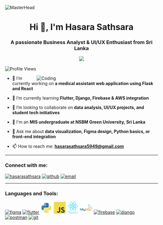 ![MasterHead](https://i.ibb.co/207qhjw0/image.png)

<h1 align="center">Hi 👋, I'm Hasara Sathsara</h1>
<h3 align="center">A passionate Business Analyst & UI/UX Enthusiast from Sri Lanka</h3>

<div align="center">
  <img src="https://readme-typing-svg.herokuapp.com?font=Fira+Code&pause=1000&color=F75C7E&center=true&vCenter=true&width=450&lines=Business+Analytics+%7C+UI/UX+Design;MIS+Undergraduate+%7C+Tech+Enthusiast;Exploring+Data%2C+Design%2C+and+Development;Always+learning+something+new!" />
</div>

![Profile Views](https://komarev.com/ghpvc/?username=HasaraSathsara&style=flat-square&color=blue)

<img align="right" alt="Coding" width="400" src="https://i.ibb.co/8n2G3wQz/image.png">

- 🔭 I’m currently working on **a medical assistant web application using Flask and React**

- 🌱 I’m currently learning **Flutter, Django, Firebase & AWS integration**

- 👯 I’m looking to collaborate on **data analysis, UI/UX projects, and student tech initiatives**

- 💼 I'm an **MIS undergraduate at NSBM Green University, Sri Lanka**

- 💬 Ask me about **data visualization, Figma design, Python basics, or front-end integration**

- 📫 How to reach me: **hasarasathsara5949@gmail.com**

---

<h3 align="left">Connect with me:</h3>
<p align="left">
  <a href="https://www.linkedin.com/in/hasarasathsara" target="blank"><img align="center" src="https://raw.githubusercontent.com/rahuldkjain/github-profile-readme-generator/master/src/images/icons/Social/linked-in-alt.svg" alt="hasarasathsara" height="30" width="40" /></a>
  <a href="https://github.com/HasaraSathsara" target="blank"><img align="center" src="https://raw.githubusercontent.com/rahuldkjain/github-profile-readme-generator/master/src/images/icons/Social/github.svg" alt="github" height="30" width="40" /></a>
  <a href="mailto:hasarasathsara5949@gmail.com" target="blank"><img align="center" src="https://raw.githubusercontent.com/gauravghongde/social-icons/master/SVG/White/Gmail_white.svg" alt="email" height="30" width="40" /></a>
</p>

---

<h3 align="left">Languages and Tools:</h3>
<p align="left">
  <a href="https://figma.com/" target="_blank"><img src="https://www.vectorlogo.zone/logos/figma/figma-icon.svg" alt="figma" width="40" height="40"/></a>
  <a href="https://flutter.dev" target="_blank"><img src="https://www.vectorlogo.zone/logos/flutterio/flutterio-icon.svg" alt="flutter" width="40" height="40"/></a>
  <a href="https://www.python.org" target="_blank"><img src="https://raw.githubusercontent.com/devicons/devicon/master/icons/python/python-original.svg" alt="python" width="40" height="40"/></a>
  <a href="https://www.javascript.com/" target="_blank"><img src="https://raw.githubusercontent.com/devicons/devicon/master/icons/javascript/javascript-original.svg" alt="javascript" width="40" height="40"/></a>
  <a href="https://reactjs.org/" target="_blank"><img src="https://raw.githubusercontent.com/devicons/devicon/master/icons/react/react-original-wordmark.svg" alt="react" width="40" height="40"/></a>
  <a href="https://www.mysql.com/" target="_blank"><img src="https://raw.githubusercontent.com/devicons/devicon/master/icons/mysql/mysql-original-wordmark.svg" alt="mysql" width="40" height="40"/></a>
  <a href="https://firebase.google.com/" target="_blank"><img src="https://www.vectorlogo.zone/logos/firebase/firebase-icon.svg" alt="firebase" width="40" height="40"/></a>
  <a href="https://www.djangoproject.com/" target="_blank"><img src="https://cdn.worldvectorlogo.com/logos/django.svg" alt="django" width="40" height="40"/></a>
  <a href="https://www.postman.com/" target="_blank"><img src="https://www.vectorlogo.zone/logos/getpostman/getpostman-icon.svg" alt="postman" width="40" height="40"/></a>
  <a href="https://git-scm.com/" target="_blank"><img src="https://www.vectorlogo.zone/logos/git-scm/git-scm-icon.svg" alt="git" width="40" height="40"/></a>
</p>
